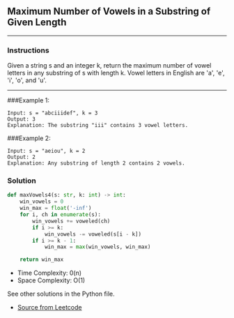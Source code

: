 ## Maximum Number of Vowels in a Substring of Given Length

---
### Instructions
Given a string s and an integer k, return the maximum number of vowel letters in any substring of s with length k.
Vowel letters in English are 'a', 'e', 'i', 'o', and 'u'.

---

###Example 1:

```
Input: s = "abciiidef", k = 3
Output: 3
Explanation: The substring "iii" contains 3 vowel letters.
```
###Example 2:
```
Input: s = "aeiou", k = 2
Output: 2
Explanation: Any substring of length 2 contains 2 vowels.
```

### Solution

```py
def maxVowels4(s: str, k: int) -> int:
    win_vowels = 0
    win_max = float('-inf')
    for i, ch in enumerate(s):
        win_vowels += voweled(ch)
        if i >= k:
            win_vowels -= voweled(s[i - k])
        if i >= k - 1:
            win_max = max(win_vowels, win_max)

    return win_max
```

* Time Complexity: 0(n)
* Space Complexity: O(1)


See other solutions in the Python file.


* [Source from Leetcode](https://leetcode.com/problems/maximum-number-of-vowels-in-a-substring-of-given-length/?envType=study-plan-v2&envId=leetcode-75)



